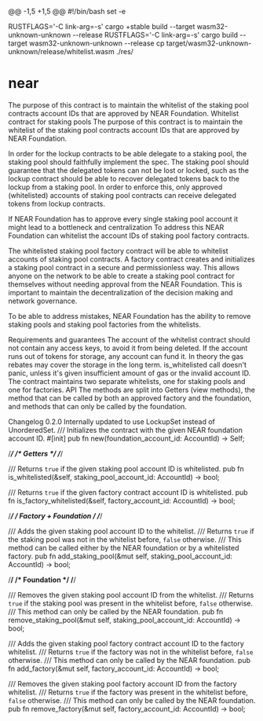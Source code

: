 @@ -1,5 +1,5 @@
#!/bin/bash
set -e

RUSTFLAGS='-C link-arg=-s' cargo +stable build --target wasm32-unknown-unknown --release
RUSTFLAGS='-C link-arg=-s' cargo build --target wasm32-unknown-unknown --release
cp target/wasm32-unknown-unknown/release/whitelist.wasm ./res/
# near
The purpose of this contract is to maintain the whitelist of the staking pool contracts account IDs that are approved by NEAR Foundation.
Whitelist contract for staking pools
The purpose of this contract is to maintain the whitelist of the staking pool contracts account IDs that are approved by NEAR Foundation.

In order for the lockup contracts to be able delegate to a staking pool, the staking pool should faithfully implement the spec. The staking pool should guarantee that the delegated tokens can not be lost or locked, such as the lockup contract should be able to recover delegated tokens back to the lockup from a staking pool. In order to enforce this, only approved (whitelisted) accounts of staking pool contracts can receive delegated tokens from lockup contracts.

If NEAR Foundation has to approve every single staking pool account it might lead to a bottleneck and centralization To address this NEAR Foundation can whitelist the account IDs of staking pool factory contracts.

The whitelisted staking pool factory contract will be able to whitelist accounts of staking pool contracts. A factory contract creates and initializes a staking pool contract in a secure and permissionless way. This allows anyone on the network to be able to create a staking pool contract for themselves without needing approval from the NEAR Foundation. This is important to maintain the decentralization of the decision making and network governance.

To be able to address mistakes, NEAR Foundation has the ability to remove staking pools and staking pool factories from the whitelists.

Requirements and guarantees
The account of the whitelist contract should not contain any access keys, to avoid it from being deleted.
If the account runs out of tokens for storage, any account can fund it. In theory the gas rebates may cover the storage in the long term.
is_whitelisted call doesn't panic, unless it's given insufficient amount of gas or the invalid account ID.
The contract maintains two separate whitelists, one for staking pools and one for factories.
API
The methods are split into Getters (view methods), the method that can be called by both an approved factory and the foundation, and methods that can only be called by the foundation.

Changelog
0.2.0
Internally updated to use LockupSet instead of UnorderedSet.
/// Initializes the contract with the given NEAR foundation account ID.
#[init]
pub fn new(foundation_account_id: AccountId) -> Self;

/***********/
/* Getters */
/***********/

/// Returns `true` if the given staking pool account ID is whitelisted.
pub fn is_whitelisted(&self, staking_pool_account_id: AccountId) -> bool;

/// Returns `true` if the given factory contract account ID is whitelisted.
pub fn is_factory_whitelisted(&self, factory_account_id: AccountId) -> bool;

/************************/
/* Factory + Foundation */
/************************/

/// Adds the given staking pool account ID to the whitelist.
/// Returns `true` if the staking pool was not in the whitelist before, `false` otherwise.
/// This method can be called either by the NEAR foundation or by a whitelisted factory.
pub fn add_staking_pool(&mut self, staking_pool_account_id: AccountId) -> bool;

/**************/
/* Foundation */
/**************/

/// Removes the given staking pool account ID from the whitelist.
/// Returns `true` if the staking pool was present in the whitelist before, `false` otherwise.
/// This method can only be called by the NEAR foundation.
pub fn remove_staking_pool(&mut self, staking_pool_account_id: AccountId) -> bool;

/// Adds the given staking pool factory contract account ID to the factory whitelist.
/// Returns `true` if the factory was not in the whitelist before, `false` otherwise.
/// This method can only be called by the NEAR foundation.
pub fn add_factory(&mut self, factory_account_id: AccountId) -> bool;

/// Removes the given staking pool factory account ID from the factory whitelist.
/// Returns `true` if the factory was present in the whitelist before, `false` otherwise.
/// This method can only be called by the NEAR foundation.
pub fn remove_factory(&mut self, factory_account_id: AccountId) -> bool;
